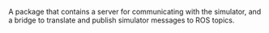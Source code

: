 A package that contains a server for communicating with the simulator, and a bridge to translate and publish simulator messages to ROS topics.
